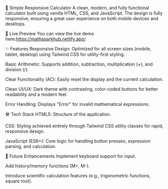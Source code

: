 🧮 Simple Responsive Calculator
A clean, modern, and fully functional calculator built using vanilla HTML, CSS, and JavaScript. The design is fully responsive, ensuring a great user experience on both mobile devices and desktops.

🚀 Live Preview
You can view the live demo here:https://mathsparkhub.netlify.app/

✨ Features
Responsive Design: Optimized for all screen sizes (mobile, tablet, desktop) using Tailwind CSS for utility-first styling.

Basic Arithmetic: Supports addition, subtraction, multiplication (×), and division (/).

Clear Functionality (AC): Easily reset the display and the current calculation.

Clean UI/UX: Dark theme with contrasting, color-coded buttons for better readability and a modern feel.

Error Handling: Displays "Error" for invalid mathematical expressions.

🛠️ Tech Stack
HTML5: Structure of the application.

CSS: Styling achieved entirely through Tailwind CSS utility classes for rapid, responsive design.

JavaScript (ES6+): Core logic for handling button presses, expression parsing, and calculation.

📝 Future Enhancements
Implement keyboard support for input.

Add history/memory functions (M+, M-).

Introduce scientific calculation features (e.g., trigonometric functions, square root).
